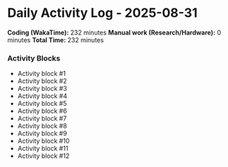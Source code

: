 # Daily Activity Log - 2025-08-31

**Coding (WakaTime):** 232 minutes
**Manual work (Research/Hardware):** 0 minutes
**Total Time:** 232 minutes

### Activity Blocks
- Activity block #1
- Activity block #2
- Activity block #3
- Activity block #4
- Activity block #5
- Activity block #6
- Activity block #7
- Activity block #8
- Activity block #9
- Activity block #10
- Activity block #11
- Activity block #12

